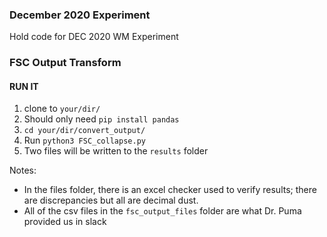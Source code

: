 ### December 2020 Experiment
Hold code for DEC 2020 WM Experiment

### FSC Output Transform

#### RUN IT
1. clone to `your/dir/`
2. Should only need `pip install pandas`
3. `cd your/dir/convert_output/`
4. Run `python3 FSC_collapse.py`
5. Two files will be written to the `results` folder

Notes:
  - In the files folder, there is an excel checker used to verify results; there are discrepancies but all are decimal dust.
  - All of the csv files in the `fsc_output_files` folder are what Dr. Puma provided us in slack
